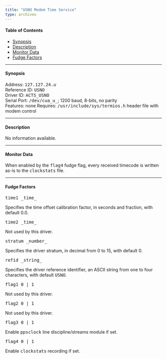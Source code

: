 ```yaml
---
title: "USNO Modem Time Service"
type: archives
---
```


#### Table of Contents

*  [Synopsis](/archives/3-5.93e/driver24/#synopsis)
*  [Description](/archives/3-5.93e/driver24/#description)
*  [Monitor Data](/archives/3-5.93e/driver24/#monitor-data)
*  [Fudge Factors](/archives/3-5.93e/driver24/#fudge-factors)

* * *

#### Synopsis

Address: <tt>127.127.24._u_</tt>  
Reference ID: <tt>USNO</tt>  
Driver ID: <tt>ACTS_USNO</tt>  
Serial Port: <tt>/dev/cua_u_</tt>; 1200 baud, 8-bits, no parity  
Features: none
Requires: <tt>/usr/include/sys/termios.h</tt> header file with modem control

* * *

#### Description

No information available.

* * *

#### Monitor Data

When enabled by the <tt>flag4</tt> fudge flag, every received timecode is written as-is to the <tt>clockstats</tt> file. 

* * *

#### Fudge Factors

<dt><tt>time1 _time_</tt></dt>

Specifies the time offset calibration factor, in seconds and fraction, with default 0.0.

<dt><tt>time2 _time_</tt></dt>

Not used by this driver.

<dt><tt>stratum _number_</tt></dt>

Specifies the driver stratum, in decimal from 0 to 15, with default 0.

<dt><tt>refid _string_</tt></dt>

Specifies the driver reference identifier, an ASCII string from one to four characters, with default <tt>USNO</tt>.

<dt><tt>flag1 0 | 1</tt></dt>

Not used by this driver.

<dt><tt>flag2 0 | 1</tt></dt>

Not used by this driver.

<dt><tt>flag3 0 | 1</tt></dt>

Enable <tt>ppsclock</tt> line discipline/streams module if set.

<dt><tt>flag4 0 | 1</tt></dt>

Enable <tt>clockstats</tt> recording if set.